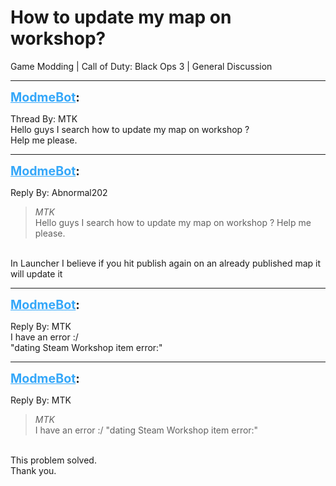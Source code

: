 # How to update my map on workshop?
Game Modding | Call of Duty: Black Ops 3 | General Discussion

---
<strong style="font-size: 1.4em;"><span style="text-decoration: underline;text-decoration-color: #34a7f9;"><span style="color:#34a7f9;">ModmeBot</span></span>:</strong>

<p>Thread By: MTK<br />Hello guys I search how to update my map on workshop ?<br />Help me please.</p>

---
<strong style="font-size: 1.4em;"><span style="text-decoration: underline;text-decoration-color: #34a7f9;"><span style="color:#34a7f9;">ModmeBot</span></span>:</strong>

<p>Reply By: Abnormal202<br /><blockquote><em>MTK</em><br />Hello guys I search how to update my map on workshop ? Help me please.</blockquote><br /> In Launcher I believe if you hit publish again on an already published map it will update it</p>

---
<strong style="font-size: 1.4em;"><span style="text-decoration: underline;text-decoration-color: #34a7f9;"><span style="color:#34a7f9;">ModmeBot</span></span>:</strong>

<p>Reply By: MTK<br />I have an error :/<br />&quot;dating Steam Workshop item error:&quot;</p>

---
<strong style="font-size: 1.4em;"><span style="text-decoration: underline;text-decoration-color: #34a7f9;"><span style="color:#34a7f9;">ModmeBot</span></span>:</strong>

<p>Reply By: MTK<br /><blockquote><em>MTK</em><br />I have an error :/ &quot;dating Steam Workshop item error:&quot;  </blockquote><br /> This problem solved.<br />Thank you.</p>
